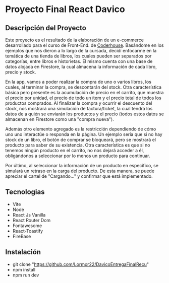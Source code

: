 # Proyecto Final React Davico

## Descripción del Proyecto

Este proyecto es el resultado de la elaboración de un e-commerce desarrollado para el curso de Front-End. de [Coderhouse](https://www.coderhouse.com/ "Coderhouse").
Basándome en los ejemplos que nos dieron a lo largo de la cursada, decidí enfocarme en la temática de una tienda de libros, los cuales pueden ser separados por categorías, entre libros e historietas. El mismo cuenta con una base de datos alojada en Firestore, la cual almacena la información de cada libro, precio y stock.

En la app, vamos a poder realizar la compra de uno o varios libros, los cuales, al terminar la compra, se descontarán del stock. Otra característica básica pero presente es la acumulación de precio en el carrito, que muestra el precio por unidad, el precio de todo un ítem y el precio total de todos los productos comprados. Al finalizar la compra y ocurrir el descuento del stock, nos mostrará una simulación de factura/ticket, la cual tendrá los datos de a quién se enviarán los productos y el precio (todos estos datos se almacenan en Firestore como una "compra nueva").

Además otro elemento agregado es la restricción dependiendo de cómo uno uno interactúe o responda en la página. Un ejemplo sería que si no hay stock de un libro, el botón de comprar se bloqueará, pero se mostrará el producto para saber de su existencia. Otra característica es que si no tenemos ningún producto en el carrito, no nos dejará acceder a él, obligándonos a seleccionar por lo menos un producto para continuar.

Por último, al seleccionar la información de un producto en específico, se simulará un retraso en la carga del producto. De esta manera, se puede apreciar el cartel de "Cargando..." y confirmar que está implementado.

## Tecnologias
- Vite
- Node
- React Js Vanilla
- React Router Dom
- Fontawesome
- React-Toastify
- FireBase

## Instalación
-  git clone "https://github.com/Lormor22/DavicoEntregaFinalRecu"
- npm install 
- npm run dev



